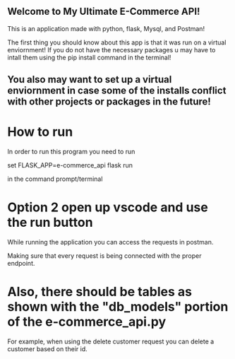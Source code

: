 Welcome to My Ultimate E-Commerce API!
--------------------------------------
This is an application made with python, flask, Mysql, and Postman!

The first thing you should know about this app is that it was run on a virtual enviornment! If you do not have the necessary packages u may have to intall them using the pip install command in the terminal!

You also may want to set up a virtual enviornment in case some of the installs conflict with other projects or packages in the future!
---------------------------------------
How to run
=======================================
In order to run this program you need to run 

set FLASK_APP=e-commerce_api
flask run

in the command prompt/terminal

Option 2 open up vscode and use the run button
=======================================

While running the application you can access the requests in postman.

Making sure that every request is being connected with the proper endpoint.

 Also, there should be tables as shown with the "db_models" portion of the e-commerce_api.py
 ======================================

  For example, when using the delete customer request you can delete a customer based on their id.
